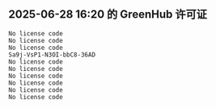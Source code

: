 ## 2025-06-28 16:20 的 GreenHub 许可证
```
No license code
No license code
No license code
Sa9j-VsP1-N3OI-bbC8-36AD
No license code
No license code
No license code
No license code
No license code
No license code
```
